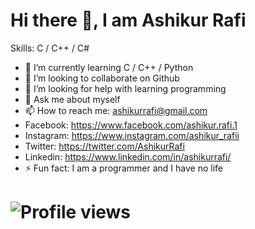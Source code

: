 # Hi there 👋, I am Ashikur Rafi

Skills: C / C++ / C#

- 🌱 I’m currently learning C / C++ / Python 
- 👯 I’m looking to collaborate on Github 
- 🤔 I’m looking for help with learning programming 
- 💬 Ask me about myself 
- 📫 How to reach me: ashikurrafi@gmail.com 
- Facebook: https://www.facebook.com/ashikur.rafi.1
- Instagram: https://www.instagram.com/ashikur_rafii
- Twitter: https://twitter.com/AshikurRafi
- Linkedin: https://www.linkedin.com/in/ashikurrafi/
- ⚡ Fun fact: I am a programmer and I have no life 


# ![Profile views](https://gpvc.arturio.dev/ashikurrafi)  
